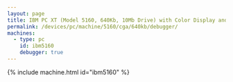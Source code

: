 ```yaml
---
layout: page
title: IBM PC XT (Model 5160, 640Kb, 10Mb Drive) with Color Display and Debugger
permalink: /devices/pc/machine/5160/cga/640kb/debugger/
machines:
  - type: pc
    id: ibm5160
    debugger: true
---
```


{% include machine.html id="ibm5160" %}
